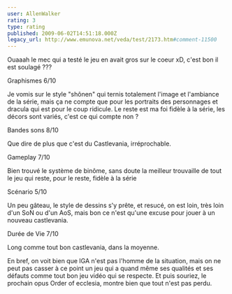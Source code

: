 ```yaml
---
user: AllenWalker
rating: 3
type: rating
published: 2009-06-02T14:51:18.000Z
legacy_url: http://www.emunova.net/veda/test/2173.htm#comment-11500
---
```

Ouaaah le mec qui a testé le jeu en avait gros sur le coeur xD, c'est bon il est soulagé ??? 

Graphismes 6/10

Je vomis sur le style "shônen" qui ternis totalement l'image et l'ambiance de la série, mais ça ne compte que pour les portraits des personnages et dracula qui est pour le coup ridicule. Le reste est ma foi fidèle à la série, les décors sont variés, c'est ce qui compte non ?


Bandes sons 8/10

Que dire de plus que c'est du Castlevania, irréprochable.


Gameplay 7/10

Bien trouvé le système de binôme, sans doute la meilleur trouvaille de tout le jeu qui reste, pour le reste, fidèle à la série


Scénario 5/10

Un peu gâteau, le style de dessins s'y prête, et resucé, on est loin, très loin d'un SoN ou d'un AoS, mais bon ce n'est qu'une excuse pour jouer à un nouveau castlevania.


Durée de Vie 7/10

Long comme tout bon castlevania, dans la moyenne.

En bref, on voit bien que IGA n'est pas l'homme de la situation, mais on ne peut pas casser à ce point un jeu qui a quand même ses qualités et ses défauts comme tout bon jeu vidéo qui se respecte. Et puis souriez, le prochain opus Order of ecclesia, montre bien que tout n'est pas perdu.